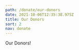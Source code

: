 ```yaml
---
path: /donate/our-donors
date: 2021-10-06T12:35:38.975Z
title: Our Donors
sort: 2
nav: donate
---
```


Our Donors!
